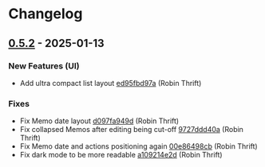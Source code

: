 # Changelog

## [0.5.2](https://github.com/RobinThrift/belt/releases/tag/v0.5.2) - 2025-01-13

### <!-- 0 -->New Features (UI)

- Add ultra compact list layout [ed95fbd97a](https://github.com/RobinThrift/belt/commit/ed95fbd97ae4967b6a5297059524f8202ac9ba5c) (Robin Thrift)

### <!-- 1 -->Fixes

- Fix Memo date layout [d097fa949d](https://github.com/RobinThrift/belt/commit/d097fa949d0bb80ba2b40c31302ee21beb8e795e) (Robin Thrift)
- Fix collapsed Memos after editing being cut-off [9727ddd40a](https://github.com/RobinThrift/belt/commit/9727ddd40a2478f32a0c540b16587929242127af) (Robin Thrift)
- Fix Memo date and actions positioning again [00e86498cb](https://github.com/RobinThrift/belt/commit/00e86498cb3b8ed644773739253c4e0a8727e7a0) (Robin Thrift)
- Fix dark mode to be more readable [a109214e2d](https://github.com/RobinThrift/belt/commit/a109214e2d75f4c2d22ccba7c8db6c55acd387d3) (Robin Thrift)

[0.5.2]: https://github.com/RobinThrift/belt/compare/v0.5.1..v0.5.2

